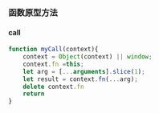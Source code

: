 ### 函数原型方法

#### call
```javascript
function myCall(context){
    context = Object(context) || window;
    context.fn =this;
    let arg = [...arguments].slice(1);
    let result = context.fn(...arg);
    delete context.fn
    return 
}
```